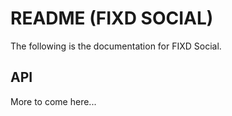 # README (FIXD SOCIAL)

The following is the documentation for FIXD Social.

## API

More to come here...